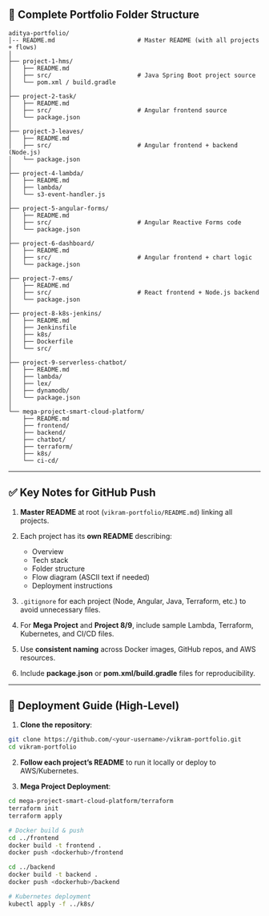 ## 📂 Complete Portfolio Folder Structure

```
aditya-portfolio/
│-- README.md                       # Master README (with all projects + flows)
│
├── project-1-hms/
│   ├── README.md
│   ├── src/                        # Java Spring Boot project source
│   └── pom.xml / build.gradle
│
├── project-2-task/
│   ├── README.md
│   ├── src/                        # Angular frontend source
│   └── package.json
│
├── project-3-leaves/
│   ├── README.md
│   ├── src/                        # Angular frontend + backend (Node.js)
│   └── package.json
│
├── project-4-lambda/
│   ├── README.md
│   ├── lambda/
│   └── s3-event-handler.js
│
├── project-5-angular-forms/
│   ├── README.md
│   ├── src/                        # Angular Reactive Forms code
│   └── package.json
│
├── project-6-dashboard/
│   ├── README.md
│   ├── src/                        # Angular frontend + chart logic
│   └── package.json
│
├── project-7-ems/
│   ├── README.md
│   ├── src/                        # React frontend + Node.js backend
│   └── package.json
│
├── project-8-k8s-jenkins/
│   ├── README.md
│   ├── Jenkinsfile
│   ├── k8s/
│   ├── Dockerfile
│   └── src/
│
├── project-9-serverless-chatbot/
│   ├── README.md
│   ├── lambda/
│   ├── lex/
│   ├── dynamodb/
│   └── package.json
│
└── mega-project-smart-cloud-platform/
    ├── README.md
    ├── frontend/
    ├── backend/
    ├── chatbot/
    ├── terraform/
    ├── k8s/
    └── ci-cd/
```

---

## ✅ Key Notes for GitHub Push

1. **Master README** at root (`vikram-portfolio/README.md`) linking all projects.
2. Each project has its **own README** describing:

   * Overview
   * Tech stack
   * Folder structure
   * Flow diagram (ASCII text if needed)
   * Deployment instructions
3. `.gitignore` for each project (Node, Angular, Java, Terraform, etc.) to avoid unnecessary files.
4. For **Mega Project** and **Project 8/9**, include sample Lambda, Terraform, Kubernetes, and CI/CD files.
5. Use **consistent naming** across Docker images, GitHub repos, and AWS resources.
6. Include **package.json** or **pom.xml/build.gradle** files for reproducibility.

---

## 📌 Deployment Guide (High-Level)

1. **Clone the repository**:

```bash
git clone https://github.com/<your-username>/vikram-portfolio.git
cd vikram-portfolio
```

2. **Follow each project’s README** to run it locally or deploy to AWS/Kubernetes.

3. **Mega Project Deployment**:

```bash
cd mega-project-smart-cloud-platform/terraform
terraform init
terraform apply

# Docker build & push
cd ../frontend
docker build -t frontend .
docker push <dockerhub>/frontend

cd ../backend
docker build -t backend .
docker push <dockerhub>/backend

# Kubernetes deployment
kubectl apply -f ../k8s/
```

<!---

Once this **ZIP structure** is ready, you can directly **push it to GitHub**, and your portfolio will be:

* **Professional** ✅
* **Complete with 10 deployable projects** ✅
* **Easy for recruiters or collaborators to explore** ✅

--->
